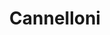 ---
layout: recette-v2
categories: [recettes]
hidden: true
lang: fr
sitemap: true
title: Cannelloni
type: sel
---